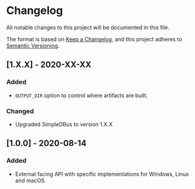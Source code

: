 # Changelog
All notable changes to this project will be documented in this file.

The format is based on [Keep a Changelog](https://keepachangelog.com/en/1.0.0/),
and this project adheres to [Semantic Versioning](https://semver.org/spec/v2.0.0.html).

## [1.X.X] - 2020-XX-XX

### Added
- `OUTPUT_DIR` option to control where artifacts are built.

### Changed
- Upgraded SimpleDBus to version 1.X.X


## [1.0.0] - 2020-08-14

### Added
- External facing API with specific implementations for Windows, Linux and macOS.

